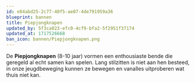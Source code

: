 ```yaml
---
id: e84abd25-2c77-40f5-ae07-4de791959a36
blueprint: bannen
title: Piepjongknapen
updated_by: 5f3ca023-efc0-4cf9-bfa2-5f2951f37174
updated_at: 1717526668
ban_icon: bannen/Piepjongknapen.png
---
```

De **Piepjongknapen** (8-10 jaar) vormen een enthousiaste bende die geregeld al echt samen kan spelen. Lang stilzitten is niet aan hen besteed, in onze jeugdbeweging kunnen ze bewegen en vanalles uitproberen wat thuis niet kan.